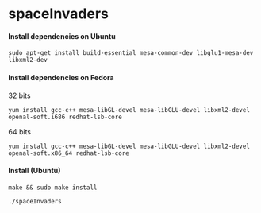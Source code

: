 # spaceInvaders

#### Install dependencies on Ubuntu

`sudo apt-get install build-essential mesa-common-dev libglu1-mesa-dev libxml2-dev`

#### Install dependencies on Fedora

32 bits

`yum install gcc-c++ mesa-libGL-devel mesa-libGLU-devel libxml2-devel openal-soft.i686 redhat-lsb-core`

64 bits

`yum install gcc-c++ mesa-libGL-devel mesa-libGLU-devel libxml2-devel openal-soft.x86_64 redhat-lsb-core`

#### Install (Ubuntu)

`make && sudo make install`

`./spaceInvaders`





